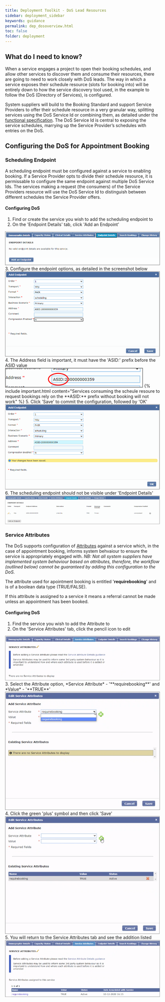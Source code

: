 ```yaml
---
title: Deployment Toolkit - DoS Lead Resources
sidebar: deployment_sidebar
keywords: guidance
permalink: dep_dosoverview.html
toc: false
folder: deployment
---
```


## What do I need to know? 

When a service engages a project to open their booking schedules, and allow other services to discover them and consume their resources, there are going to need to work closely with DoS leads. The way in which a service exposes their schedule resource (slots for booking into) will be entirely down to how the service discovery tool used, in the example to follow the DoS (Directory of Services), is configured.

System suppliers will build to the Booking Standard and support Service Providers to offer their schedule resource in a very granular way, splitting services using the DoS Service Id or combining them, as detailed under the <a href="fs_slotmanagement.html" target="_blank">functional specification</a>. The DoS Service Id is central to exposing the service schedules, marrying up the Service Provider’s schedules with entries on the DoS.

## Configuring the DoS for Appointment Booking

### Scheduling Endpoint

A scheduling endpoint must be configured against a service to enabling booking. If a Service Provider opts to divide their schedule resource, it is permissable to configure the same endpoint against multiple DoS Service Ids. The services making a request (the consumers) of the Service Providers resource will use the DoS Service Id to distinguish between different schedules the Service Provider offers. 

#### Configuring DoS
1. Find or create the service you wish to add the scheduling endpoint to 
2. On the 'Endpoint Details' tab, click 'Add an Endpoint'
<img src="_pages/deployment/toolkit/img/DoS_FHIR_Endpoints.png">
3. Configure the endpoint options, as detailed in the screenshot below
<img src="_pages/deployment/toolkit/img/DoS_FHIR_EndpointsConfig.png">
4. The Address field is important, it must have the 'ASID:' prefix before the ASID value
<img src="_pages/deployment/toolkit/img/DoS_FHIR_ASID_Prefix.png">
{% include important.html content="Services consuming the scheule resoure to request bookings rely on the **ASID:** prefix without booking will not work" %} 
5. Click 'Save' to commit the configuration, followed by 'OK'
<img src="_pages/deployment/toolkit/img/DoS_FHIR_Endpoint_Save.png">
6. The scheduling endpoint should not be visible under 'Endpoint Details'
<img src="_pages/deployment/toolkit/img/DoS_FHIR_Endpoint_Complete.png">

### Service Attributes

The DoS supports configuration of [Attributes](https://developer.nhs.uk/apis/dos-api/ccs_fields_v1.5_service_attribute.html) against a service which, in the case of appointment booking, informs system behvaiour to ensure the service is appropriately engaged with.
*NB: Not all system suppliers have implemented system behaviour based on attributes, therefore, the workflow (outlined below) cannot be guaranteed by adding this configuration to the DoS.*

The attribute used for apointment booking is entitled '**requirebooking**' and is of a boolean data type (TRUE/FALSE).

If this attribute is assigned to a service it means a referral cannot be made unless an appointment has been booked. 

#### Configuring DoS
1. Find the service you wish to add the Attribute to
2. On the 'Service Attributes' tab, click the pencil icon to edit 
<img src="_pages/deployment/toolkit/img/DoS_attribute_Add.png#1">
3. Select the Attribute option, *Service Attribute* - '**requirebooking**' and *Value* - '**TRUE**' 
<img src="_pages/deployment/toolkit/img/DoS_attribute_Configure.png">
4. Click the green 'plus' symbol and then click 'Save' 
<img src="_pages/deployment/toolkit/img/DoS_attribute_Save.png">
5. You will return to the Service Attributes tab and see the addition listed
<img src="_pages/deployment/toolkit/img/DoS_attribute_Added.png">
